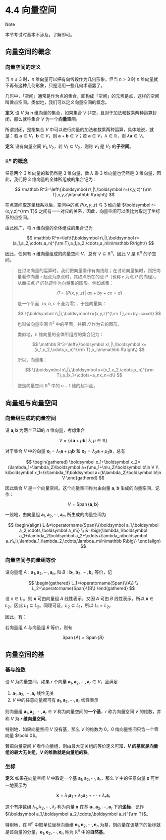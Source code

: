 # 4.4 向量空间

> [!note]
>
> 本节考试时基本不涉及，了解即可。

## 向量空间的概念

### 向量空间的定义

当 $n\le3$ 时，$n$ 维向量可以把有向线段作为几何形象，但当 $n>3$ 时 $n$ 维向量就不再有这种几何形象，只是沿用一些几何术语罢了。

几何中，「空间」通常是作为点的集合，即构成「空间」的元素是点，这样的空间叫做点空间。类似地，我们可以定义向量空间的概念。

**定义** 设 $V$ 为 $n$ 维向量的集合，如果集合 $V$ 非空，且对于加法和数乘两种运算封闭，那么就称集合 $V$ 为一个**向量空间**。

所谓封闭，是指集合 $V$ 中可以进行向量的加法和数乘两种运算，具体地说，就是：若 $\boldsymbol a\in V$，$\boldsymbol b\in V$，则 $\boldsymbol a+\boldsymbol b\in V$；若 $\boldsymbol a\in V$，$\lambda\in\mathbb R$，则 $\lambda\boldsymbol a\in V$。

**定义** 设有向量空间 $V_1,V_2$，若 $V_1\subseteq V_2$，则称 $V_1$ 是 $V_2$ 的**子空间**。

### $\mathbb R^n$ 的概念

任意两个 3 维向量的和仍然是 3 维向量，数 $\lambda$ 乘 3 维向量也仍然是 3 维向量，因此，我们将 3 维向量的全体所组成的集合记为：

$$
\mathbb R^3=\left\{\boldsymbol r\,|\,\boldsymbol r=(x,y,z)^{\rm T},x,y,z\in\mathbb R\right\}
$$

在点空间取定坐标系以后，空间中的点 $P(x,y,z)$ 与 3 维向量 $\boldsymbol r=(x,y,z)^{\rm T}$ 之间有一一对应的关系，因此，向量空间可以类比为取定了坐标系的点空间。

由此推广，将 $n$ 维向量的全体组成的集合记为

$$
\mathbb R^n=\left\{\boldsymbol r\,|\,\boldsymbol r=(a_1,a_2,\cdots,a_n)^{\rm T},a_1,a_2,\cdots,a_n\in\mathbb R\right\}
$$

因此，任何有 $n$ 维向量组成的向量空间 $V$，总有 $V\subseteq \mathbb R^n$，因此 $V$ 是 $\mathbb R^n$ 的子空间。

> 在讨论向量的运算时。我们把向量看作有向线段；在讨论向量集时，则把向量看作向量 $r$ 起点为原点时，其终点所在的点 $P$（也称 $\boldsymbol r$ 为点 $P$ 的向径）。从而把点 $P$ 的轨迹作为向量集的图形。例如点集：
>
> $$
> \varPi=\{P(x,y,z)\,|\,ax+by+cx=d\}
> $$
>
> 是一个平面（$a,b,c$ 不全为零），于是向量集：
>
> $$
> \{\boldsymbol r\,|\,\boldsymbol r=(x,y,z)^{\rm T},ax+by+cx=d\}
> $$
>
> 也叫做向量空间 $\mathbb R^3$ 中的平面，并把 $\varPi$ 作为它的图形。
>
> 类似地，$n$ 维向量的全体所组成的集合记为：
>
> $$
> \mathbb R^3=\left\{\boldsymbol x\,|\,\boldsymbol x=(x_1,x_2,\cdots,x_n)^{\rm T},x_i\in\mathbb R\right\}
> $$
>
> 所以，向量集：
>
> $$
> \{\boldsymbol x\,|\,\boldsymbol x=(x_1,x_2,\cdots,x_n)^{\rm T},a_1x_1+\cdots+a_nx_n=d\}
> $$
>
> 便是向量空间 $\mathbb R^n$ 中的 $n-1$ 维的超平面。

## 向量组与向量空间

### 向量组生成的向量空间

设 $\boldsymbol a,\boldsymbol b$ 为两个已知的 $n$ 维向量，考虑集合

$$
V=\{\lambda\boldsymbol a+\mu\boldsymbol b\,|\,\lambda,\mu\in\mathbb R\}
$$

对于集合 $V$ 中的向量 $\boldsymbol x_1=\lambda_1\boldsymbol a+\mu_1\boldsymbol b$ 和 $\boldsymbol x_2=\lambda_2\boldsymbol a+\mu_2\boldsymbol b$，总有

$$
\begin{gathered}
\boldsymbol x_1+\boldsymbol x_2=(\lambda_1+\lambda_2)\boldsymbol a+(\mu_1+\mu_2)\boldsymbol b\in V \\
k\boldsymbol x_1=(k\lambda_1)\boldsymbol a+(k\lambda_2)\boldsymbol b\in V
\end{gathered}
$$

因此集合 $V$ 是一个向量空间。这个向量空间称为由向量 $\boldsymbol a$, $\boldsymbol b$ 生成的向量空间，记作：

$$
V=\operatorname{Span}\{\boldsymbol a,\boldsymbol b\}
$$

一般地，由向量组 $\boldsymbol a_1,\boldsymbol a_2,\cdots,\boldsymbol a_m$ 所生成的向量空间为

$$
\begin{align}
L
&=\operatorname{Span}\{\boldsymbol a_1,\boldsymbol a_2,\cdots,\boldsymbol a_m\} \\
&=\big\{\lambda_1\boldsymbol a_1+\lambda_2\boldsymbol a_2+\cdots+\lambda_n\boldsymbol a_n\,|\,\lambda_1,\lambda_2,\cdots,\lambda_m\in\mathbb R\big\}
\end{align}
$$

### 向量空间与向量组等价

设向量组 $A:\boldsymbol a_1,\boldsymbol a_2,\cdots,\boldsymbol a_m$ 和 $B:\boldsymbol b_1,\boldsymbol b_2,\cdots,\boldsymbol b_s$ 等价，记

$$
\begin{gathered}
L_1=\operatorname{Span}\{A\} \\
L_2=\operatorname{Span}\{B\}
\end{gathered}
$$

设 $x\in L_1$，则 $\boldsymbol x$ 可由向量组 $A$ 线性表示。又因 $A$ 可由 $B$ 线性表示，所以 $\boldsymbol x\in L_2$，因此 $L_1\subseteq L_2$。同理可证，$L_2\subseteq L_1$，所以 $L_1=L_2$。

因此，有：

若向量组 $A$ 与向量组 $B$ 等价，则有

$$
\operatorname{Span}\{A\}=\operatorname{Span}\{B\}
$$

## 向量空间的基

### 基与维数

设 $V$ 为向量空间，如果 $r$ 个向量 $\boldsymbol a_1,\boldsymbol a_2,\cdots,\boldsymbol a_r\in V$，且满足

1. $\boldsymbol a_1,\boldsymbol a_2,\cdots,\boldsymbol a_r$ 线性无关
2. $V$ 中的任意向量都可有 $\boldsymbol a_1,\boldsymbol a_2,\cdots,\boldsymbol a_r$ 线性表示

则向量组 $\boldsymbol a_1,\boldsymbol a_2,\cdots,\boldsymbol a_r\in V$ 称为向量空间的**一个基**，$r$ 称为向量空间 $V$ 的维数，并称 $V$ 为 **$r$ 维向量空间**。

特别地，如果向量空间 $V$ 没有基，那么 $V$ 的维数为 $0$。$0$ 维向量空间只含一个零向量 $\bold 0$。

若把向量空间 $V$ 看作向量组，则由最大无关组的等价定义可知，**$V$ 的基就是向量组的最大无关组**，**$V$ 的维数就是向量组的秩**。

### 坐标

**定义** 如果在向量空间 $V$ 中取定一个基 $\boldsymbol a_1,\boldsymbol a_2,\cdots,\boldsymbol a_r$，那么 $V$ 中的任意向量 $\boldsymbol x$ 可唯一地表示为

$$
\boldsymbol x=\lambda_1\boldsymbol a_1+\lambda_2\boldsymbol a_2+\cdots+\lambda_r\boldsymbol a_r
$$

这个有序数组 $\lambda_1,\lambda_2,\cdots,\lambda_r$ 称为向量 $\boldsymbol x$ 在基 $\boldsymbol a_1,\boldsymbol a_2,\cdots,\boldsymbol a_r$ 下的**坐标**，记作 $(\boldsymbol a_1,\boldsymbol a_2,\cdots,\boldsymbol a_r)^{\rm T}$。

特别地，在 $\mathbb R^n$ 中取单位坐标向量组 $\boldsymbol e_1,\boldsymbol e_2,\cdots,\boldsymbol e_n$ 为基，则向量在该基下的坐标就是该向量的分量，$\boldsymbol e_1,\boldsymbol e_2,\cdots,\boldsymbol e_n$ 称为 $\mathbb R^n$ 中的**自然基**。
